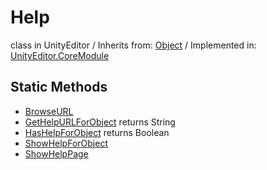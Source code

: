 # Help
class in UnityEditor
 / Inherits from: <a href="https://docs.unity3d.com/6000.2/Documentation/ScriptReference/Object.html">Object</a> / Implemented in: <a href="https://docs.unity3d.com/6000.2/Documentation/ScriptReference/UnityEditor.CoreModule.html">UnityEditor.CoreModule</a>

## Static Methods
- <a href="https://docs.unity3d.com/6000.2/Documentation/ScriptReference/Help.BrowseURL.html">BrowseURL</a>
- <a href="https://docs.unity3d.com/6000.2/Documentation/ScriptReference/Help.GetHelpURLForObject.html">GetHelpURLForObject</a> returns String
- <a href="https://docs.unity3d.com/6000.2/Documentation/ScriptReference/Help.HasHelpForObject.html">HasHelpForObject</a> returns Boolean
- <a href="https://docs.unity3d.com/6000.2/Documentation/ScriptReference/Help.ShowHelpForObject.html">ShowHelpForObject</a>
- <a href="https://docs.unity3d.com/6000.2/Documentation/ScriptReference/Help.ShowHelpPage.html">ShowHelpPage</a>
